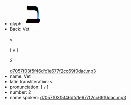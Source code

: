 - glyph: ![2fb2282b6e1b272671451b27dbabeca7.png](14.png)
- Back: Vet<br /><br />v<br /><br />[ v ]<br /><br />2<br /><br />[d7057f03f5f46dfc1e677f2cc69f0dac.mp3](23.mp3)
- name: Vet<br />
- latin transliteration: v<br />
- pronunciation: [ v ]<br />
- number: 2<br />
- name spoken: [d7057f03f5f46dfc1e677f2cc69f0dac.mp3](23.mp3)